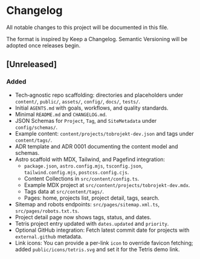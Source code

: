 # Changelog

All notable changes to this project will be documented in this file.

The format is inspired by Keep a Changelog. Semantic Versioning will be adopted once releases begin.

## [Unreleased]
### Added
- Tech‑agnostic repo scaffolding: directories and placeholders under `content/`, `public/`, `assets/`, `config/`, `docs/`, `tests/`.
- Initial `AGENTS.md` with goals, workflows, and quality standards.
- Minimal `README.md` and `CHANGELOG.md`.
- JSON Schemas for `Project`, `Tag`, and `SiteMetadata` under `config/schemas/`.
- Example content: `content/projects/tobrojekt-dev.json` and tags under `content/tags/`.
- ADR template and ADR 0001 documenting the content model and schemas.
- Astro scaffold with MDX, Tailwind, and Pagefind integration:
  - `package.json`, `astro.config.mjs`, `tsconfig.json`, `tailwind.config.mjs`, `postcss.config.cjs`.
  - Content Collections in `src/content/config.ts`.
  - Example MDX project at `src/content/projects/tobrojekt-dev.mdx`.
  - Tags data at `src/content/tags/`.
  - Pages: home, projects list, project detail, tags, search.
- Sitemap and robots endpoints: `src/pages/sitemap.xml.ts`, `src/pages/robots.txt.ts`.
- Project detail page now shows tags, status, and dates.
- Tetris project entry updated with `dates.updated` and `priority`.
- Optional GitHub integration: Fetch latest commit date for projects with `external.github` metadata.
 - Link icons: You can provide a per-link `icon` to override favicon fetching; added `public/icons/tetris.svg` and set it for the Tetris demo link.
